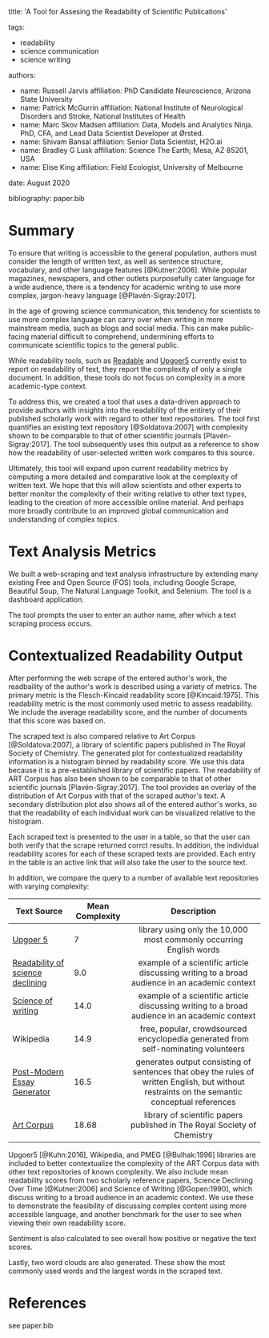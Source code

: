 title: 'A Tool for Assesing the Readability of Scientific Publications'

tags:
  - readability
  - science communication
  - science writing

authors:
  - name: Russell Jarvis
    affiliation: PhD Candidate Neuroscience, Arizona State University
  - name: Patrick McGurrin
    affiliation: National Institute of Neurological Disorders and Stroke, National Institutes of Health
  - name: Marc Skov Madsen
    affiliation: Data, Models and Analytics Ninja. PhD, CFA, and Lead Data Scientist Developer at Ørsted. 
  - name: Shivam Bansal
    affiliation: Senior Data Scientist, H2O.ai
  - name: Bradley G Lusk
    affiliation: Science The Earth; Mesa, AZ 85201, USA
  - name: Elise King
    affiliation: Field Ecologist, University of Melbourne



date: August 2020

bibliography: paper.bib

# Summary
To ensure that writing is accessible to the general population, authors must consider the length of written text, as well as sentence structure, vocabulary, and other language features [@Kutner:2006]. While popular magazines, newspapers, and other outlets purposefully cater language for a wide audience, there is a tendency for academic writing to use more complex, jargon-heavy language [@Plavén-Sigray:2017].

In the age of growing science communication, this tendency for scientists to use more complex language can carry over when writing in more mainstream media, such as blogs and social media. This can make public-facing material difficult to comprehend, undermining efforts to communicate scientific topics to the general public.

While readability tools, such as [Readable](https://www.webfx.com/tools/read-able/) and [Upgoer5](https://splasho.com/upgoer5/) currently exist to report on readability of text, they report the complexity of only a single document. In addition, these tools do not focus on complexity in a more academic-type context.

To address this, we created a tool that uses a data-driven approach to provide authors with insights into the readability of the entirety of their published scholarly work with regard to other text repositories. The tool first quantifies an existing text repository [@Soldatova:2007] with complexity shown to be comparable to that of other scientific journals [Plavén-Sigray:2017]. The tool subsequently uses this output as a reference to show how the readability of user-selected written work compares to this source.

Ultimately, this tool will expand upon current readability metrics by computing a more detailed and comparative look at the complexity of written text. We hope that this will allow scientists and other experts to better monitor the complexity of their writing relative to other text types, leading to the creation of more accessible online material. And perhaps more broadly contribute to an improved global communication and understanding of complex topics.


# Text Analysis Metrics
We built a web-scraping and text analysis infrastructure by extending many existing Free and Open Source (FOS) tools, including Google Scrape, Beautiful Soup, The Natural Language Toolkit, and Selenium. The tool is a dashboard application.

The tool prompts the user to enter an author name, after which a text scraping process occurs.

# Contextualized Readability Output

After performing the web scrape of the entered author's work, the readbaility of the author's work is described using a variety of metrics. The primary metric is the Flesch-Kincaid readability score [@Kincaid:1975]. This readability metric is the most commonly used metric to assess readability. We include the average readability score, and the number of documents that this score was based on. 

The scraped text is also compared relative to Art Corpus [@Soldatova:2007], a library of scientific papers published in The Royal Society of Chemistry. The generated plot for contextualized readability information is a histogram binned by readability score. We use this data because it is a pre-established library of scientific papers. The readability of ART Corpus has also been shown to be comparable to that of other scientific journals [Plavén-Sigray:2017]. The tool provides an overlay of the distribution of Art Corpus with that of the scraped author's text. A secondary distribution plot also shows all of the entered author's works, so that the readability of each individual work can be visualized relative to the histogram.

Each scraped text is presented to the user in a table, so that the user can both verify that the scrape returned corrct results. In addition, the individual readability scores for each of these scraped texts are provided. Each entry in the table is an active link that will also take the user to the source text. 

In addition, we compare the query to a number of available text repositories with varying complexity:

| Text Source | Mean Complexity | Description |
|----------|----------|:-------------:|
| [Upgoer 5](https://splasho.com/upgoer5/library.php)                             | 7     | library using only the 10,000 most commonly occurring English words |
| [Readability of science declining](https://elifesciences.org/articles/27725)   |  9.0 | example of a scientific article discussing writing to a broad audience in an academic context |
| [Science of writing](https://cseweb.ucsd.edu/~swanson/papers/science-of-writing.pdf) | 14.0 | example of a scientific article discussing writing to a broad audience in an academic context |
| Wikipedia                                                                       | 14.9   | free, popular, crowdsourced encyclopedia generated from self-nominating volunteers  |
| [Post-Modern Essay Generator](http://www.elsewhere.org/journal/pomo/)           | 16.5   | generates output consisting of sentences that obey the rules of written English, but without restraints on the semantic conceptual references   |
| [Art Corpus](https://www.aber.ac.uk/en/cs/research/cb/projects/art/art-corpus/) | 18.68  | library of scientific papers published in The Royal Society of Chemistry |

Upgoer5 [@Kuhn:2016], Wikipedia, and PMEG [@Bulhak:1996] libraries are included to better contextualize the complexity of the ART Corpus data with other text repositories of known complexity. We also include mean readability scores from two scholarly reference papers, Science Declining Over Time [@Kutner:2006] and Science of Writing [@Gopen:1990], which discuss writing to a broad audience in an academic context. We use these to demonstrate the feasibility of discussing complex content using more accessible language, and another benchmark for the user to see when viewing their own readability score.

Sentiment is also calculated to see overall how positive or negative the text scores.  

Lastly, two word clouds are also generated. These show the most commonly used words and the largest words in the scraped text. 


# References
see paper.bib

